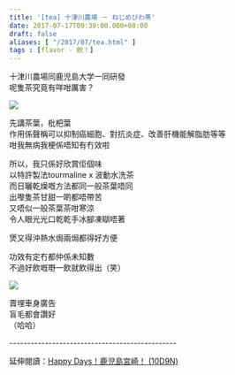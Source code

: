 ```yaml
---
title: '[tea] 十津川農場 － ねじめびわ茶'
date: 2017-07-17T09:39:00.000+08:00
draft: false
aliases: [ "/2017/07/tea.html" ]
tags : [flavor - 飲！]
---
```


十津川農場同鹿児島大学一同研發  
呢隻茶究竟有咩咁厲害？  

![](/images/loquattea1.jpg)

先講茶葉，枇杷葉  
作用係聲稱可以抑制癌細胞、對抗炎症、改善肝機能解脂肪等等  
咁我無病我梗係唔知有冇效啦  
  
所以，我只係好欣賞佢個味  
以特許製法tourmaline x 波動水洗茶  
而日曬乾燥嘅方法都同一般茶葉唔同  
出嚟隻茶甘甜一啲都唔帶苦  
又唔似一般茶葉茶咁寒涼  
令人眼光光口乾乾手冰腳凍瞓唔著  
  
煲又得沖熱水焗兩焗都得好方便  
  
功效有定冇都仲係未知數  
不過好飲嘅嘢一飲就飲得出（笑）  

![](/images/loquattea.jpg)

賣埋車身廣告  
盲毛都會讚好  
（哈哈）
  
\-----------------------------------------------  
  
延伸閱讀：[Happy Days！鹿児島宮崎！ (10D9N)](https://hidie.net/kojkmi10d9n/)
